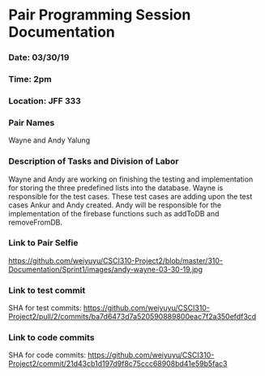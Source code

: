 # Pair Programming Session Documentation

### Date: 03/30/19
### Time: 2pm
### Location: JFF 333

### Pair Names
Wayne and Andy Yalung

### Description of Tasks and Division of Labor
Wayne and Andy are working on finishing the testing and implementation for storing the three predefined lists into the database. Wayne is responsible for the test cases. These test cases are adding upon the test cases Ankur and Andy created. Andy will be responsible for the implementation of the firebase functions such as addToDB and removeFromDB.

### Link to Pair Selfie

https://github.com/weiyuyu/CSCI310-Project2/blob/master/310-Documentation/Sprint1/images/andy-wayne-03-30-19.jpg

### Link to test commit
SHA for test commits: https://github.com/weiyuyu/CSCI310-Project2/pull/2/commits/ba7d6473d7a520590889800eac7f2a350efdf3cd

### Link to code commits
SHA for code commits: https://github.com/weiyuyu/CSCI310-Project2/commit/21d43cb1d197d9f8c75ccc68908bd41e59b5fac3
